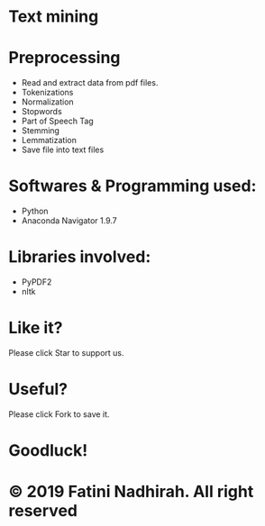 # Text mining

# Preprocessing
- Read and extract data from pdf files.
- Tokenizations
- Normalization
- Stopwords
- Part of Speech Tag
- Stemming
- Lemmatization
- Save file into text files

# Softwares & Programming used:
- Python
- Anaconda Navigator 1.9.7

# Libraries involved:
- PyPDF2
- nltk

# Like it?
Please click Star to support us.

# Useful?
Please click Fork to save it.

# Goodluck!
# © 2019 Fatini Nadhirah. All right reserved

